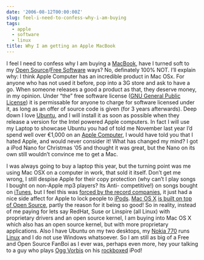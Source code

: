 ```yaml
---
date: '2006-08-12T00:00:00Z'
slug: feel-i-need-to-confess-why-i-am-buying
tags:
  - apple
  - software
  - linux
title: Why I am getting an Apple MacBook
---
```


I feel I need to confess why I am buying a [MacBook][], have I turned soft to my
[Open Source][Open]/[Free Software][] ways? No, definately 100% NOT. I’ll explain
why: I think Apple Computer has an incredible product in Mac OSx. For anyone who
has not used it before, pop into a 3G store and ask to have a go. When someone releases
a good a product as that, they deserve money, in my opinion. Under “the” free software
license ([GNU General Public License][]) it is permissable for anyone to charge
for software licensed under it, as long as an offer of source code is given (for
3 years afterwards). Deep down I love [Ubuntu][], and I will install it as soon
as possible when they release a version for the Intel powered Apple computers.
In fact I will use my Laptop to showcase Ubuntu you had of told me November last
year I’d spend well over €1,000 on an [Apple Computer][], I would have told you that
I hated Apple, and would never consider it! What has changed my mind? I got a iPod
Nano for Christmas ‘05 and thought it was great, but the Nano on its own still wouldn’t
convince me to get a Mac.

I was always going to buy a laptop this year, but the turning point was me using
Mac OSX on a computer in work, that sold it itself. Don’t get me wrong, I still
despise Apple for their copy protection (why can’t I play songs I bought on
non-Apple mp3 players? Its Anti- competitive!) on songs bought on [iTunes][],
but I feel this was [forced by the record companies][record companies], it just
had a nice side affect for Apple to lock people to [iPods][]. [Mac OS X][] [is
built on top of Open Source][Darwin], partly the reason for it being so good! So
in reality, instead of me paying for lets say RedHat, Suse or Linspire (all
Linux) with proprietary drivers and an open source kernel, I am buying into Mac
OS X which also has an open source kernel, but with more proprietary
applications. Also I have Ubuntu on my two desktops, my [Nokia 770][] runs [Linux][]
and I do not use Windows whatsoever. So I am still as big of a Free and Open Source
FanBoi as I ever was, perhaps even more, hey your talking to a guy who plays [Ogg
Vorbis][]
on his [rockboxed][] iPod!

[iPods]: http://www.apple.com/ipod/ 'Apple iPod'
[GNU General Public License]:
  http://www.gnu.org/licenses/gpl.txt
  'GNU General Public License'
[MacBook]: http://www.apple.com/uk/macbook/macbook.html 'MacBook'
[Apple Computer]: http://www.apple.com/ 'Apple Computer'
[record companies]:
  http://www.riaa.com/
  'Record Industry Association of America is Evil'
[iTunes]: http://www.apple.com/itunes/ 'iTunes'
[Ubuntu]: http://www.ubuntulinux.org/ 'Ubuntu Linux'
[Open]: http://www.opensource.org/ 'Open Source'
[Darwin]: http://www.opendarwin.org/ 'Open Darwin'
[Free Software]: http://www.fsf.org/ 'Free Software Foundation'
[Nokia 770]: http://europe.nokia.com/770 'Nokia 770'
[Mac OS X]: http://en.wikipedia.org/wiki/Mac_OS_X 'Mac OS X'
[Ogg Vorbis]:
  http://www.vorbis.com/
  'Ogg Vorbis is a completely open, patent-free, professional audio encoding and streaming technology with all the benefits of Open Source.'
[Linux]: http://www.kernel.org/ 'Linux Kernel'
[rockboxed]: http://www.rockbox.org/ 'Rockbox Open Source iPod Firmware'
